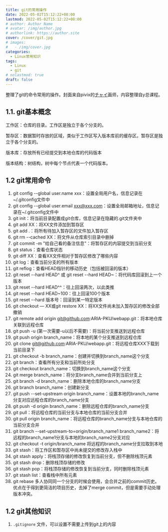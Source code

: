 ```yaml
---
title: git的常用操作
date: 2022-05-02T15:12:22+08:00
lastmod: 2022-05-02T15:12:22+08:00
# author: Author Name
# avatar: /img/author.jpg
# authorlink: https://author.site
cover: /cover/git.jpg
# images:
#   - /img/cover.jpg
categories:
  - Linux常用知识
tags:
  - Linux
  - git
# nolastmod: true
draft: false
---
```


整理了git的命令常用的操作。封面来自pivix的[チャイ](https://www.pixiv.net/users/1096811)画师，内容整理自y总课程。

<!--more-->

## 1.1. git基本概念

工作区：仓库的目录。工作区是独立于各个分支的。

暂存区：数据暂时存放的区域，类似于工作区写入版本库前的缓存区。暂存区是独立于各个分支的。

版本库：存放所有已经提交到本地仓库的代码版本

版本结构：树结构，树中每个节点代表一个代码版本。

## 1.2 git常用命令

1. git config --global user.name xxx：设置全局用户名，信息记录在~/.gitconfig文件中
2. git config --global user.email xxx@xxx.com：设置全局邮箱地址，信息记录在~/.gitconfig文件中
3. git init：将当前目录配置成git仓库，信息记录在隐藏的.git文件夹中
4. git add XX：将XX文件添加到暂存区
5. git add .：将所有待加入暂存区的文件加入暂存区
6. git rm --cached XX：将文件从仓库索引目录中删掉
7. git commit -m "给自己看的备注信息"：将暂存区的内容提交到当前分支
8. git status：查看仓库状态
9. git diff XX：查看XX文件相对于暂存区修改了哪些内容
10. git log：查看当前分支的所有版本
11. git reflog：查看HEAD指针的移动历史（包括被回滚的版本）
12. git reset --hard HEAD^ 或 git reset --hard HEAD~：将代码库回滚到上一个版本
13. git reset --hard HEAD^^：往上回滚两次，以此类推
14. git reset --hard HEAD~100：往上回滚100个版本
15. git reset --hard 版本号：回滚到某一特定版本
16. git checkout — XX或git restore XX：将XX文件尚未加入暂存区的修改全部撤销
17. git remote add origin git@github.com:ARIA-PKU/webapp.git：将本地仓库关联到远程仓库
18. git push -u (第一次需要-u以后不需要)：将当前分支推送到远程仓库
19. git push origin branch_name：将本地的某个分支推送到远程仓库
20. git clone git@github.com:ARIA-PKU/webapp.git：将远程仓库XXX下载到当前目录下
21. git checkout -b branch_name：创建并切换到branch_name这个分支
22. git branch：查看所有分支和当前所处分支
23. git checkout branch_name：切换到branch_name这个分支
24. git merge branch_name：将分支branch_name合并到当前分支上
25. git branch -d branch_name：删除本地仓库的branch_name分支
26. git branch branch_name：创建新分支
27. git push --set-upstream origin branch_name：设置本地的branch_name分支对应远程仓库的branch_name分支
28. git push -d origin branch_name：删除远程仓库的branch_name分支
29. git pull：将远程仓库的当前分支与本地仓库的当前分支合并
30. git pull origin branch_name：将远程仓库的branch_name分支与本地仓库的当前分支合并
31. git branch --set-upstream-to=origin/branch_name1 branch_name2：将远程的branch_name1分支与本地的branch_name2分支对应
32. git checkout -t origin/branch_name 将远程的branch_name分支拉取到本地
33. git stash：将工作区和暂存区中尚未提交的修改存入栈中
34. git stash apply：将栈顶存储的修改恢复到当前分支，但不删除栈顶元素
35. git stash drop：删除栈顶存储的修改
36. git stash pop：将栈顶存储的修改恢复到当前分支，同时删除栈顶元素
37. git stash list：查看栈中所有元素
38. git rebase 多人协同同一个分支的时候会使用，会合并之前的commit历史。优点在于得到更简洁的项目历史，去掉了merge commit，但是需要手动处理版本冲突。

## 1.2 git其他知识

1. `.gitignore` 文件，可以设置不需要上传到git上的内容